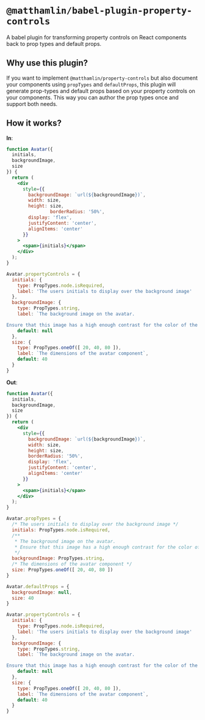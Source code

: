 # `@matthamlin/babel-plugin-property-controls`

A babel plugin for transforming property controls on React components back to prop types and default
props.

## Why use this plugin?

If you want to implement `@matthamlin/property-controls` but also document your components using
`propTypes` and `defaultProps`, this plugin will generate prop-types and default props based on your
property controls on your components. This way you can author the prop types once and support both
needs.

## How it works?

**In**:

```jsx
function Avatar({
  initials,
  backgroundImage,
  size
}) {
  return (
    <div
      style={{
        backgroundImage: `url(${backgroundImage})`,
        width: size,
        height: size,
				borderRadius: '50%',
        display: 'flex',
        justifyContent: 'center',
        alignItems: 'center'
      }}
    >
      <span>{initials}</span>
    </div>
  );
}

Avatar.propertyControls = {
  initials: {
    type: PropTypes.node.isRequired,
    label: 'The users initials to display over the background image'
  },
  backgroundImage: {
    type: PropTypes.string,
    label: `The background image on the avatar.

Ensure that this image has a high enough contrast for the color of the initials provided.`
    default: null
  },
  size: {
    type: PropTypes.oneOf([ 20, 40, 80 ]),
    label: `The dimensions of the avatar component`,
    default: 40
  }
}
```

**Out**:

```jsx
function Avatar({
  initials,
  backgroundImage,
  size
}) {
  return (
    <div
      style={{
        backgroundImage: `url(${backgroundImage})`,
        width: size,
        height: size,
        borderRadius: '50%',
        display: 'flex',
        justifyContent: 'center',
        alignItems: 'center'
      }}
    >
      <span>{initials}</span>
    </div>
  );
}

Avatar.propTypes = {
  /* The users initials to display over the background image */
  initials: PropTypes.node.isRequired,
  /**
   * The background image on the avatar.
   * Ensure that this image has a high enough contrast for the color of the initials provided.
   */
  backgroundImage: PropTypes.string,
  /* The dimensions of the avatar component */
  size: PropTypes.oneOf([ 20, 40, 80 ])
}

Avatar.defaultProps = {
  backgroundImage: null,
  size: 40
}

Avatar.propertyControls = {
  initials: {
    type: PropTypes.node.isRequired,
    label: 'The users initials to display over the background image'
  },
  backgroundImage: {
    type: PropTypes.string,
    label: `The background image on the avatar.

Ensure that this image has a high enough contrast for the color of the initials provided.`
    default: null
  },
  size: {
    type: PropTypes.oneOf([ 20, 40, 80 ]),
    label: `The dimensions of the avatar component`,
    default: 40
  }
}
```
